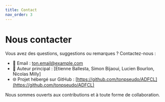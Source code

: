 ```yaml
---
title: Contact
nav_order: 3
---
```


# Nous contacter

Vous avez des questions, suggestions ou remarques ? Contactez-nous :

- 📧 Email : [ton.email@example.com](mailto:fecondation.claidelune@gmail.com)
- 🧑 Auteur principal : [Etienne Ballesta, Simon Bijaoui, Lucien Bourlon, Nicolas Milly]
- 🌐 Projet hébergé sur GitHub : [https://github.com/tonpseudo/ADFCL](https://github.com/tonpseudo/ADFCL)

Nous sommes ouverts aux contributions et à toute forme de collaboration.
